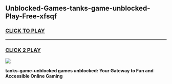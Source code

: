 
## Unblocked-Games-tanks-game-unblocked-Play-Free-xfsqf
<h3>
<a href="https://premium76.site?title=tanks-game-unblocked&ref=10A">CLICK TO PLAY</a></h3>
<hr>

<h3>
<a href="https://premium76.site?title=tanks-game-unblocked&ref=10A">CLICK 2 PLAY</a>
  
</h3>

<a href="https://premium76.site?title=tanks-game-unblocked&ref=10A"><img src="https://clearcache.store/games.png"></a>


**tanks-game-unblocked games unblocked: Your Gateway to Fun and Accessible Online Gaming**
